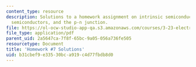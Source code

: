 ```yaml
---
content_type: resource
description: Solutions to a homework assignment on intrinsic semiconductors, p-doped
  semiconductors, and the p-n junction.
file: https://ol-ocw-studio-app-qa.s3.amazonaws.com/courses/3-23-electrical-optical-and-magnetic-properties-of-materials-fall-2007/b31cbef9e33530bca919c4d77fbdb8d0_sol7.pdf
file_type: application/pdf
parent_uid: 2a5647ca-7f8f-65bc-9a05-056a736fe505
resourcetype: Document
title: 'Homework #7 Solutions'
uid: b31cbef9-e335-30bc-a919-c4d77fbdb8d0
---
```

